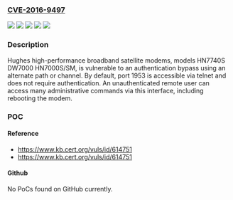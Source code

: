 ### [CVE-2016-9497](https://cve.mitre.org/cgi-bin/cvename.cgi?name=CVE-2016-9497)
![](https://img.shields.io/static/v1?label=Product&message=DW7000&color=blue)
![](https://img.shields.io/static/v1?label=Product&message=HN7000S%2FSM&color=blue)
![](https://img.shields.io/static/v1?label=Product&message=HN7740S&color=blue)
![](https://img.shields.io/static/v1?label=Version&message=n%2Fa&color=blue)
![](https://img.shields.io/static/v1?label=Vulnerability&message=CWE-288&color=brighgreen)

### Description

Hughes high-performance broadband satellite modems, models HN7740S DW7000 HN7000S/SM, is vulnerable to an authentication bypass using an alternate path or channel. By default, port 1953 is accessible via telnet and does not require authentication. An unauthenticated remote user can access many administrative commands via this interface, including rebooting the modem.

### POC

#### Reference
- https://www.kb.cert.org/vuls/id/614751
- https://www.kb.cert.org/vuls/id/614751

#### Github
No PoCs found on GitHub currently.

